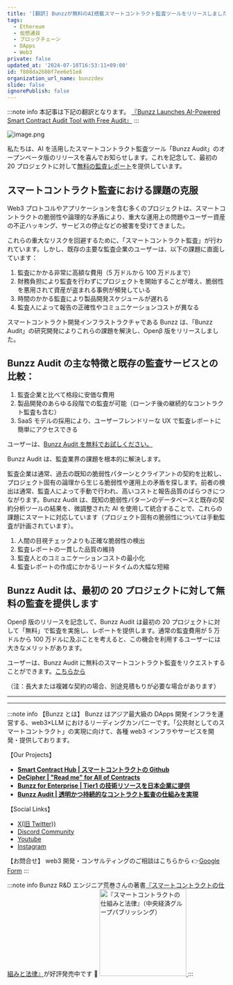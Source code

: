 ```yaml
---
title: '[翻訳] Bunzzが無料のAI搭載スマートコントラクト監査ツールをリリースしました。'
tags:
  - Ethereum
  - 仮想通貨
  - ブロックチェーン
  - DApps
  - Web3
private: false
updated_at: '2024-07-10T16:53:11+09:00'
id: f808da2608f7ee6e51e8
organization_url_name: bunzzdev
slide: false
ignorePublish: false
---
```

:::note info
本記事は下記の翻訳となります。
[『Bunzz Launches AI-Powered Smart Contract Audit Tool with Free Audit』](https://medium.com/coinmonks/bunzz-launches-ai-powered-smart-contract-audit-tool-with-free-audit-8960726c535f)
:::

![image.png](https://qiita-image-store.s3.ap-northeast-1.amazonaws.com/0/438597/da77e81c-55b7-d1f6-05e6-23f1b1aa3bf0.png)

私たちは、AI を活用したスマートコントラクト監査ツール「Bunzz Audit」のオープンベータ版のリリースを喜んでお知らせします。これを記念して、最初の 20 プロジェクトに対して[無料の監査レポート](https://9vi3topj6b2.typeform.com/to/EAb8IHmA)を提供しています。

## スマートコントラクト監査における課題の克服

Web3 プロトコルやアプリケーションを含む多くのプロジェクトは、スマートコントラクトの脆弱性や論理的な矛盾により、重大な運用上の問題やユーザー資産の不正ハッキング、サービスの停止などの被害を受けてきました。

これらの重大なリスクを回避するために、「スマートコントラクト監査」が行われています。しかし、既存の主要な監査企業のユーザーは、以下の課題に直面しています：

1. 監査にかかる非常に高額な費用（5 万ドルから 100 万ドルまで）
2. 財務負担により監査を行わずにプロジェクトを開始することが増え、脆弱性を悪用されて資産が盗まれる事例が頻発している
3. 時間のかかる監査により製品開発スケジュールが遅れる
4. 監査人によって報告の正確性やコミュニケーションコストが異なる

スマートコントラクト開発インフラストラクチャである Bunzz は、「Bunzz Audit」の研究開発によりこれらの課題を解決し、Openβ 版をリリースしました。

## Bunzz Audit の主な特徴と既存の監査サービスとの比較：

1. 監査企業と比べて格段に安価な費用
2. 製品開発のあらゆる段階での監査が可能（ローンチ後の継続的なコントラクト監査も含む）
3. SaaS モデルの採用により、ユーザーフレンドリーな UX で監査レポートに簡単にアクセスできる

ユーザーは、[Bunzz Audit を無料でお試しください。](https://9vi3topj6b2.typeform.com/to/EAb8IHmA)

Bunzz Audit は、監査業界の課題を根本的に解決します。

監査企業は通常、過去の既知の脆弱性パターンとクライアントの契約を比較し、プロジェクト固有の論理から生じる脆弱性や運用上の矛盾を探します。前者の検出は通常、監査人によって手動で行われ、高いコストと報告品質のばらつきにつながります。Bunzz Audit は、既知の脆弱性パターンのデータベースと既存の契約分析ツールの結果を、微調整された AI を使用して統合することで、これらの課題にスマートに対応しています（プロジェクト固有の脆弱性については手動監査が計画されています）。

1. 人間の目視チェックよりも正確な脆弱性の検出
2. 監査レポートの一貫した品質の維持
3. 監査人とのコミュニケーションコストの最小化
4. 監査レポートの作成にかかるリードタイムの大幅な短縮

## Bunzz Audit は、最初の 20 プロジェクトに対して無料の監査を提供します

Openβ 版のリリースを記念して、Bunzz Audit は最初の 20 プロジェクトに対して「無料」で監査を実施し、レポートを提供します。通常の監査費用が 5 万ドルから 100 万ドルに及ぶことを考えると、この機会を利用するユーザーには大きなメリットがあります。

ユーザーは、Bunzz Audit に無料のスマートコントラクト監査をリクエストすることができます。[こちらから](https://9vi3topj6b2.typeform.com/to/EAb8IHmA)

（注：長大または複雑な契約の場合、別途見積もりが必要な場合があります）

---

---

:::note info
【Bunzz とは】
Bunzz はアジア最大級の DApps 開発インフラを運営する、web3×LLM におけるリーディングカンパニーです。「公共財としてのスマートコントラクト」の実現に向けて、各種 web3 インフラやサービスを開発・提供しております。

【Our Projects】

- **[Smart Contract Hub | スマートコントラクトの Github](https://www.bunzz.dev/)**
- **[DeCipher | "Read me" for All of Contracts](https://www.bunzz.dev/decipher)**
- **[Bunzz for Enterprise | Tier1 の技術リソースを日本企業に提供](https://enterprise.bunzz.dev/ja)**
- **[Bunzz Audit | 透明かつ持続的なコントラクト監査の仕組みを実現](hhttps://www.bunzz.dev/audit)**

【Social Links】

- [X(旧 Twitter))](https://twitter.com/BunzzDev)
- [Discord Community](https://t.co/6hHgssJdvW)
- [Youtube](https://www.youtube.com/@bunzzdev)
- [Instagram](https://www.instagram.com/bunzzdev/)

【お問合せ】
web3 開発・コンサルティングのご相談はこちらから 👉[Google Form](https://forms.gle/4tgQjWSw2MMMZW6E6)
:::

:::note info
Bunzz R&D エンジニア荒巻さんの著書[『スマートコントラクトの仕組みと法律』](https://amzn.to/3V03sNH)が好評発売中です 📕
<a href="https://amzn.to/3V03sNH" rel="nofollow" referrerpolicy="no-referrer-when-downgrade">
<img
    src="https://m.media-amazon.com/images/I/81wopoZ1K4L._SY522_.jpg"
    alt="『スマートコントラクトの仕組みと法律』（中央経済グループパブリッシング）"
    width="200px"
    height="auto"
    Style="border: 0px;"
  />
</a>
:::
